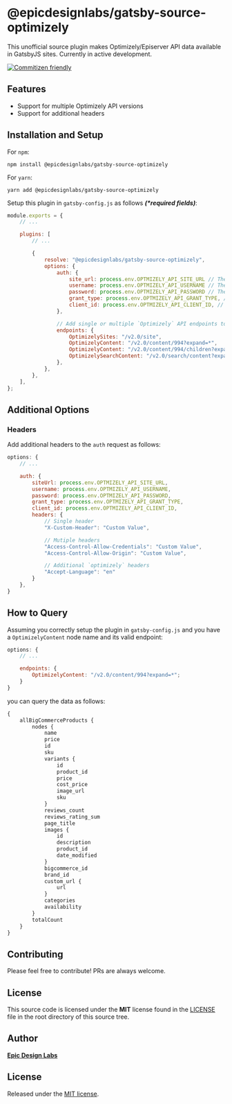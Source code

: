 # @epicdesignlabs/gatsby-source-optimizely

This unofficial source plugin makes Optimizely/Episerver API data available in GatsbyJS sites. Currently in active development.

[![Commitizen friendly](https://img.shields.io/badge/commitizen-friendly-brightgreen.svg)](http://commitizen.github.io/cz-cli/)

## Features

- Support for multiple Optimizely API versions
- Support for additional headers

## Installation and Setup

For `npm`:

```console
npm install @epicdesignlabs/gatsby-source-optimizely
```

For `yarn`:

```console
yarn add @epicdesignlabs/gatsby-source-optimizely
```

Setup this plugin in `gatsby-config.js` as follows **_(\*required fields)_**:

```javascript
module.exports = {
	// ...

	plugins: [
		// ...

		{
			resolve: "@epicdesignlabs/gatsby-source-optimizely",
			options: {
				auth: {
					site_url: process.env.OPTMIZELY_API_SITE_URL // The URL of the Optimizely API site,
					username: process.env.OPTMIZELY_API_USERNAME // The username of the Optimizely API user.,
					password: process.env.OPTMIZELY_API_PASSWORD // The password of the Optimizely API user.,
					grant_type: process.env.OPTMIZELY_API_GRANT_TYPE, // // The grant type of the Optimizely API user. Default is "password"
					client_id: process.env.OPTMIZELY_API_CLIENT_ID, // The client ID of the Optimizely API user. Default is "Default"
				},

				// Add single or multiple `Optimizely` API endpoints to the source.
				endpoints: {
					OptimizelySites: "/v2.0/site",
					OptimizelyContent: "/v2.0/content/994?expand=*",
					OptimizelyContent: "/v2.0/content/994/children?expand=*",
					OptimizelySearchContent: "/v2.0/search/content?expand=*",
				},
			},
		},
	],
};
```

## Additional Options

### Headers

Add additional headers to the `auth` request as follows:

```javascript
options: {
	// ...

	auth: {
		siteUrl: process.env.OPTMIZELY_API_SITE_URL,
		username: process.env.OPTMIZELY_API_USERNAME,
		password: process.env.OPTMIZELY_API_PASSWORD,
		grant_type: process.env.OPTMIZELY_API_GRANT_TYPE,
		client_id: process.env.OPTMIZELY_API_CLIENT_ID,
		headers: {
			// Single header
			"X-Custom-Header": "Custom Value",

			// Mutiple headers
			"Access-Control-Allow-Credentials": "Custom Value",
			"Access-Control-Allow-Origin": "Custom Value",

			// Additional `optimizely` headers
			"Accept-Language": "en"
		}
	},
}
```

## How to Query

Assuming you correctly setup the plugin in `gatsby-config.js` and you have a `OptimizelyContent` node name and its valid endpoint:

```javascript
options: {
	// ...

	endpoints: {
		OptimizelyContent: "/v2.0/content/994?expand=*";
	}
}
```

you can query the data as follows:

```graphql
{
	allBigCommerceProducts {
		nodes {
			name
			price
			id
			sku
			variants {
				id
				product_id
				price
				cost_price
				image_url
				sku
			}
			reviews_count
			reviews_rating_sum
			page_title
			images {
				id
				description
				product_id
				date_modified
			}
			bigcommerce_id
			brand_id
			custom_url {
				url
			}
			categories
			availability
		}
		totalCount
	}
}
```

## Contributing

Please feel free to contribute! PRs are always welcome.

## License

This source code is licensed under the **MIT** license found in the [LICENSE](LICENSE) file in the root directory of this source tree.

## Author

[**Epic Design Labs**](https://epicdesignlabs.com)

## License

Released under the [MIT license](LICENSE).

